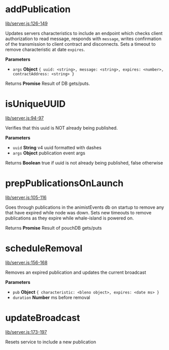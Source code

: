 # addPublication

[lib/server.js:126-149](https://github.com/animist-io/whale-island/blob/695c0715e6cb1b67716314e5978ad053361b2df7/lib/server.js#L126-L149 "Source code on GitHub")

Updates servers characteristics to include an endpoint which checks client authorization
to read message, responds with `message`, writes confirmation of the transmission to client contract
and disconnects. Sets a timeout to remove characteristic at date `expires`.

**Parameters**

-   `args` **Object** `{ uuid: <string>, message: <string>, expires: <number>, contractAddress: <string> }`

Returns **Promise** Result of DB gets/puts.

# isUniqueUUID

[lib/server.js:94-97](https://github.com/animist-io/whale-island/blob/695c0715e6cb1b67716314e5978ad053361b2df7/lib/server.js#L94-L97 "Source code on GitHub")

Verifies that this uuid is NOT already being published.

**Parameters**

-   `uuid` **String** v4 uuid formatted with dashes
-   `args` **Object** publication event args

Returns **Boolean** true if uuid is not already being published, false otherwise

# prepPublicationsOnLaunch

[lib/server.js:105-116](https://github.com/animist-io/whale-island/blob/695c0715e6cb1b67716314e5978ad053361b2df7/lib/server.js#L105-L116 "Source code on GitHub")

Goes through publications in the animistEvents db on startup to remove any that have expired while
node was down. Sets new timeouts to remove publications as they expire while
whale-island is powered on.

Returns **Promise** Result of pouchDB gets/puts

# scheduleRemoval

[lib/server.js:156-168](https://github.com/animist-io/whale-island/blob/695c0715e6cb1b67716314e5978ad053361b2df7/lib/server.js#L156-L168 "Source code on GitHub")

Removes an expired publication and updates the current broadcast

**Parameters**

-   `pub` **Object** `{ characteristic: <bleno object>, expires: <date ms> }`
-   `duration` **Number** ms before removal

# updateBroadcast

[lib/server.js:173-197](https://github.com/animist-io/whale-island/blob/695c0715e6cb1b67716314e5978ad053361b2df7/lib/server.js#L173-L197 "Source code on GitHub")

Resets service to include a new publication
